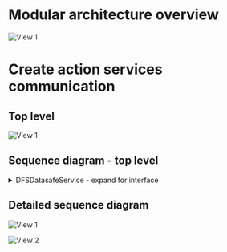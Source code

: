 # Modular architecture overview
![View 1](http://www.plantuml.com/plantuml/proxy?src=https://raw.githubusercontent.com/valb3r/datasafe/feature/e2e-dagger-full/docs/modular/modules.puml&fmt=png&vvv=1)

# Create action services communication

## Top level
![View 1](http://www.plantuml.com/plantuml/proxy?src=https://raw.githubusercontent.com/valb3r/datasafe/feature/e2e-dagger-full/docs/modular/module_linkage/create_profile.puml&fmt=png&vvv=1)
## Sequence diagram - top level
<details><summary>DFSDatasafeService - expand for interface</summary>

![View 1](http://www.plantuml.com/plantuml/proxy?src=https://raw.githubusercontent.com/valb3r/datasafe/feature/e2e-dagger-full/docs/modular/sequences/shrinked/shrink_new_user.puml&fmt=png&vvv=1)

</details>

## Detailed sequence diagram
![View 1](http://www.plantuml.com/plantuml/proxy?src=https://raw.githubusercontent.com/valb3r/datasafe/feature/e2e-dagger-full/docs/modular/sequences/fullsized/create_user.puml&fmt=png&vvv=1)

![View 2](http://www.plantuml.com/plantuml/proxy?src=https://raw.githubusercontent.com/valb3r/datasafe/feature/e2e-dagger-full/docs/modular/modules2.puml&fmt=png&vvv=1)